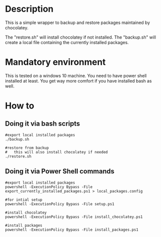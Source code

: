 # Description

This is a simple wrapper to backup and restore packages maintained by chocolatey.

The "restore.sh" will install chocolatey if not installed.
The "backup.sh" will create a local file containing the currently installed packages.

# Mandatory environment

This is tested on a windows 10 machine.
You need to have power shell installed at least.
You get way more comfort if you have installed bash as well.

# How to

## Doing it via bash scripts

```
#export local installed packages
./backup.sh

#restore from backup
#   this will also install chocolatey if needed
./restore.sh
```

## Doing it via Power Shell commands

```
#export local installed packages
powershell -ExecutionPolicy Bypass -File export_currently_installed_packages.ps1 > local_packages.config

#for intial setup
powershell -ExecutionPolicy Bypass -File setup.ps1

#install chocolatey
powershell -ExecutionPolicy Bypass -File install_chocolatey.ps1 

#install packages
powershell -ExecutionPolicy Bypass -File install_packages.ps1
```

